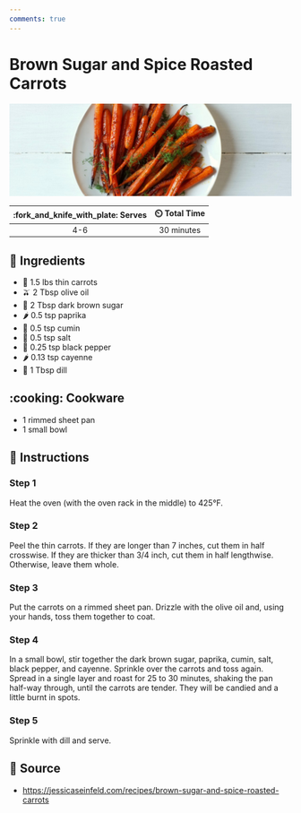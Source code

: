 ```yaml
---
comments: true
---
```

# Brown Sugar and Spice Roasted Carrots

![Brown Sugar and Spice Roasted Carrots](../assets/images/brown-sugar-and-spice-roasted-carrots.jpg)

| :fork_and_knife_with_plate: Serves | :timer_clock: Total Time |
|:----------------------------------:|:-----------------------: |
| 4-6 | 30 minutes |

## :salt: Ingredients

- :carrot: 1.5 lbs thin carrots
- :olive: 2 Tbsp olive oil
- :maple_leaf: 2 Tbsp dark brown sugar
- :hot_pepper: 0.5 tsp paprika
- :herb: 0.5 tsp cumin
- :salt: 0.5 tsp salt
- :salt: 0.25 tsp black pepper
- :hot_pepper: 0.13 tsp cayenne
- :herb: 1 Tbsp dill

## :cooking: Cookware

- 1 rimmed sheet pan
- 1 small bowl

## :pencil: Instructions

### Step 1

Heat the oven (with the oven rack in the middle) to 425°F.

### Step 2

Peel the thin carrots. If they are longer than 7 inches, cut them in half crosswise. If they are thicker than 3/4 inch,
cut them in half lengthwise. Otherwise, leave them whole.

### Step 3

Put the carrots on a rimmed sheet pan. Drizzle with the olive oil and, using your hands, toss them together to coat.

### Step 4

In a small bowl, stir together the dark brown sugar, paprika, cumin, salt, black pepper, and cayenne. Sprinkle over the
carrots and toss again. Spread in a single layer and roast for 25 to 30 minutes, shaking the pan half-way through, until
the carrots are tender. They will be candied and a little burnt in spots.

### Step 5

Sprinkle with dill and serve.

## :link: Source

- <https://jessicaseinfeld.com/recipes/brown-sugar-and-spice-roasted-carrots>
